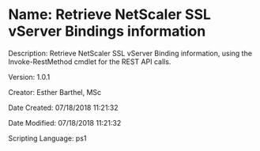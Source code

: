 ﻿# Name: Retrieve NetScaler SSL vServer Bindings information

Description: Retrieve NetScaler SSL vServer Binding information, using the Invoke-RestMethod cmdlet for the REST API calls.

Version: 1.0.1

Creator: Esther Barthel, MSc

Date Created: 07/18/2018 11:21:32

Date Modified: 07/18/2018 11:21:32

Scripting Language: ps1

